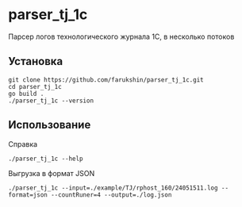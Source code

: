 # parser_tj_1c
Парсер логов технологического журнала 1С, в несколько потоков

## Установка

```
git clone https://github.com/farukshin/parser_tj_1c.git
cd parser_tj_1c
go build .
./parser_tj_1c --version
```

## Использование

Справка
```
./parser_tj_1c --help
```

Выгрузка в формат JSON
```
./parser_tj_1c --input=./example/TJ/rphost_160/24051511.log --format=json --countRuner=4 --output=./log.json
```
